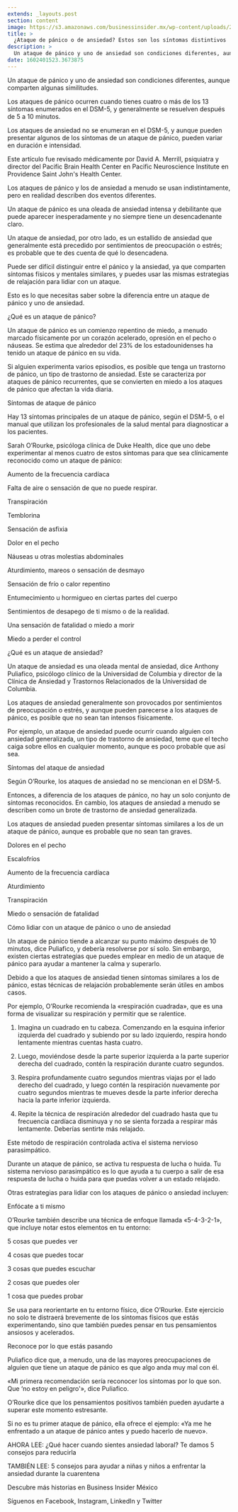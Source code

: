 ```yaml
--- 
extends: _layouts.post 
section: content 
image: https://s3.amazonaws.com/businessinsider.mx/wp-content/uploads/2020/10/10144503/pa%CC%81nico-ansiedad.jpg 
title: > 
  ¿Ataque de pánico o de ansiedad? Estos son los síntomas distintivos 
description: > 
  Un ataque de pánico y uno de ansiedad son condiciones diferentes, aunque comparten algunas similitudes.Los ataques de ansiedad no se enumeran en el DSM-5, y aunque pueden presentar algunos de los síntomas de un ataque de pánico, pueden variar en duración e intensidad.Los ataques de pánico y los de ansiedad a menudo se usan indistintamente, pero en realidad describen dos eventos diferentes.Los ataques de ansiedad pueden presentar síntomas similares a los de un ataque de pánico, aunque es probable que no sean tan graves.Debido a que los ataques de ansiedad tienen síntomas similares a los de pánico, estas técnicas de relajación probablemente serán útiles en ambos casos. 
date: 1602401523.3673875 
--- 
```

Un ataque de pánico y uno de ansiedad son condiciones diferentes, aunque comparten algunas similitudes.

Los ataques de pánico ocurren cuando tienes cuatro o más de los 13 síntomas enumerados en el DSM-5, y generalmente se resuelven después de 5 a 10 minutos.

Los ataques de ansiedad no se enumeran en el DSM-5, y aunque pueden presentar algunos de los síntomas de un ataque de pánico, pueden variar en duración e intensidad.

Este artículo fue revisado médicamente por David A. Merrill, psiquiatra y director del Pacific Brain Health Center en Pacific Neuroscience Institute en Providence Saint John's Health Center.

Los ataques de pánico y los de ansiedad a menudo se usan indistintamente, pero en realidad describen dos eventos diferentes.

Un ataque de pánico es una oleada de ansiedad intensa y debilitante que puede aparecer inesperadamente y no siempre tiene un desencadenante claro.

Un ataque de ansiedad, por otro lado, es un estallido de ansiedad que generalmente está precedido por sentimientos de preocupación o estrés; es probable que te des cuenta de qué lo desencadena.

Puede ser difícil distinguir entre el pánico y la ansiedad, ya que comparten síntomas físicos y mentales similares, y puedes usar las mismas estrategias de relajación para lidiar con un ataque.

Esto es lo que necesitas saber sobre la diferencia entre un ataque de pánico y uno de ansiedad.

¿Qué es un ataque de pánico?

Un ataque de pánico es un comienzo repentino de miedo, a menudo marcado físicamente por un corazón acelerado, opresión en el pecho o náuseas. Se estima que alrededor del 23% de los estadounidenses ha tenido un ataque de pánico en su vida.

Si alguien experimenta varios episodios, es posible que tenga un trastorno de pánico, un tipo de trastorno de ansiedad. Este se caracteriza por ataques de pánico recurrentes, que se convierten en miedo a los ataques de pánico que afectan la vida diaria.

Síntomas de ataque de pánico

Hay 13 síntomas principales de un ataque de pánico, según el DSM-5, o el manual que utilizan los profesionales de la salud mental para diagnosticar a los pacientes.

Sarah O’Rourke, psicóloga clínica de Duke Health, dice que uno debe experimentar al menos cuatro de estos síntomas para que sea clínicamente reconocido como un ataque de pánico:

Aumento de la frecuencia cardíaca

Falta de aire o sensación de que no puede respirar.

Transpiración

Temblorina

Sensación de asfixia

Dolor en el pecho

Náuseas u otras molestias abdominales

Aturdimiento, mareos o sensación de desmayo

Sensación de frío o calor repentino

Entumecimiento u hormigueo en ciertas partes del cuerpo

Sentimientos de desapego de ti mismo o de la realidad.

Una sensación de fatalidad o miedo a morir

Miedo a perder el control

¿Qué es un ataque de ansiedad?

Un ataque de ansiedad es una oleada mental de ansiedad, dice Anthony Puliafico, psicólogo clínico de la Universidad de Columbia y director de la Clínica de Ansiedad y Trastornos Relacionados de la Universidad de Columbia.

Los ataques de ansiedad generalmente son provocados por sentimientos de preocupación o estrés, y aunque pueden parecerse a los ataques de pánico, es posible que no sean tan intensos físicamente.

Por ejemplo, un ataque de ansiedad puede ocurrir cuando alguien con ansiedad generalizada, un tipo de trastorno de ansiedad, teme que el techo caiga sobre ellos en cualquier momento, aunque es poco probable que así sea.

Síntomas del ataque de ansiedad

Según O’Rourke, los ataques de ansiedad no se mencionan en el DSM-5.

Entonces, a diferencia de los ataques de pánico, no hay un solo conjunto de síntomas reconocidos. En cambio, los ataques de ansiedad a menudo se describen como un brote de trastorno de ansiedad generalizada.

Los ataques de ansiedad pueden presentar síntomas similares a los de un ataque de pánico, aunque es probable que no sean tan graves.

Dolores en el pecho

Escalofríos

Aumento de la frecuencia cardíaca

Aturdimiento

Transpiración

Miedo o sensación de fatalidad

Cómo lidiar con un ataque de pánico o uno de ansiedad

Un ataque de pánico tiende a alcanzar su punto máximo después de 10 minutos, dice Puliafico, y debería resolverse por sí solo. Sin embargo, existen ciertas estrategias que puedes emplear en medio de un ataque de pánico para ayudar a mantener la calma y superarlo.

Debido a que los ataques de ansiedad tienen síntomas similares a los de pánico, estas técnicas de relajación probablemente serán útiles en ambos casos.

Por ejemplo, O’Rourke recomienda la «respiración cuadrada», que es una forma de visualizar su respiración y permitir que se ralentice.

1. Imagina un cuadrado en tu cabeza. Comenzando en la esquina inferior izquierda del cuadrado y subiendo por su lado izquierdo, respira hondo lentamente mientras cuentas hasta cuatro.

2. Luego, moviéndose desde la parte superior izquierda a la parte superior derecha del cuadrado, contén la respiración durante cuatro segundos.

3. Respira profundamente cuatro segundos mientras viajas por el lado derecho del cuadrado, y luego contén la respiración nuevamente por cuatro segundos mientras te mueves desde la parte inferior derecha hacia la parte inferior izquierda.

4. Repite la técnica de respiración alrededor del cuadrado hasta que tu frecuencia cardíaca disminuya y no se sienta forzada a respirar más lentamente. Deberías sentirte más relajado.

Este método de respiración controlada activa el sistema nervioso parasimpático.

Durante un ataque de pánico, se activa tu respuesta de lucha o huida. Tu sistema nervioso parasimpático es lo que ayuda a tu cuerpo a salir de esa respuesta de lucha o huida para que puedas volver a un estado relajado.

Otras estrategias para lidiar con los ataques de pánico o ansiedad incluyen:

Enfócate a ti mismo

O’Rourke también describe una técnica de enfoque llamada «5-4-3-2-1», que incluye notar estos elementos en tu entorno:

5 cosas que puedes ver

4 cosas que puedes tocar

3 cosas que puedes escuchar

2 cosas que puedes oler

1 cosa que puedes probar

Se usa para reorientarte en tu entorno físico, dice O’Rourke. Este ejercicio no solo te distraerá brevemente de los síntomas físicos que estás experimentando, sino que también puedes pensar en tus pensamientos ansiosos y acelerados.

Reconoce por lo que estás pasando

Puliafico dice que, a menudo, una de las mayores preocupaciones de alguien que tiene un ataque de pánico es que algo anda muy mal con él.

«Mi primera recomendación sería reconocer los síntomas por lo que son. Que ‘no estoy en peligro'», dice Puliafico.

O’Rourke dice que los pensamientos positivos también pueden ayudarte a superar este momento estresante.

Si no es tu primer ataque de pánico, ella ofrece el ejemplo: «Ya me he enfrentado a un ataque de pánico antes y puedo hacerlo de nuevo».

AHORA LEE: ¿Qué hacer cuando sientes ansiedad laboral? Te damos 5 consejos para reducirla

TAMBIÉN LEE: 5 consejos para ayudar a niñas y niños a enfrentar la ansiedad durante la cuarentena

Descubre más historias en Business Insider México

Síguenos en Facebook, Instagram, LinkedIn y Twitter